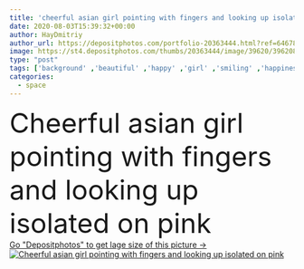 ```yaml
---
title: 'cheerful asian girl pointing with fingers and looking up isolated on pink '
date: 2020-08-03T15:39:32+00:00
author: HayDmitriy
author_url: https://depositphotos.com/portfolio-20363444.html?ref=64678756
image: https://st4.depositphotos.com/thumbs/20363444/image/39620/396208488/api_thumb_450.jpg?forcejpeg=true
type: "post"
tags: ['background' ,'beautiful' ,'happy' ,'girl' ,'smiling' ,'happiness' ,'cheerful' ,'smile' ,'emotion' ,'woman' ,'emotional' ,'asian' ,'attractive' ,'positive' ,'gesture' ,'copy space' ,'one person' ,'Studio Shot' ,'young adult' ,'Isolated On pink' ,'look up' ,'point with fingers' ]
categories: 
  - space
---
```

<div aling="center">
            <font size="60"> Cheerful asian girl pointing with fingers and looking up isolated on pink</font>   
</div>
<div>
    <a href='https://st4.depositphotos.com/thumbs/20363444/image/39620/396208488/api_thumb_450.jpg?forcejpeg=true?ref=64678756' target=_blank > Go "Depositphotos" to get lage size of this picture ->
        <img href='https://st4.depositphotos.com/thumbs/20363444/image/39620/396208488/api_thumb_450.jpg?forcejpeg=true?ref=64678756' src='https://st4.depositphotos.com/20363444/39620/i/950/depositphotos_396208488-stock-photo-cheerful-asian-girl-pointing-fingers.jpg?forcejpeg=true' alt='Cheerful asian girl pointing with fingers and looking up isolated on pink' >
    </a>
</div>
